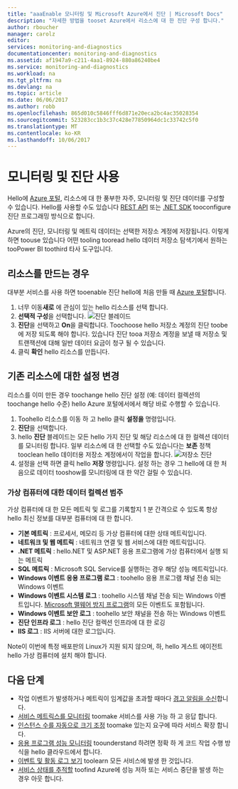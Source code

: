 ```yaml
---
title: "aaaEnable 모니터링 및 Microsoft Azure에서 진단 | Microsoft Docs"
description: "자세한 방법을 tooset Azure에서 리소스에 대 한 진단 구성 합니다."
author: rboucher
manager: carolz
editor: 
services: monitoring-and-diagnostics
documentationcenter: monitoring-and-diagnostics
ms.assetid: af1947a9-c211-4aa1-8924-880a86240be4
ms.service: monitoring-and-diagnostics
ms.workload: na
ms.tgt_pltfrm: na
ms.devlang: na
ms.topic: article
ms.date: 06/06/2017
ms.author: robb
ms.openlocfilehash: 865d010c5846fff6d871e20eca2bc4ac35028354
ms.sourcegitcommit: 523283cc1b3c37c428e77850964dc1c33742c5f0
ms.translationtype: MT
ms.contentlocale: ko-KR
ms.lasthandoff: 10/06/2017
---
```

# <a name="enable-monitoring-and-diagnostics"></a>모니터링 및 진단 사용
Hello에 [Azure 포털](https://portal.azure.com), 리소스에 대 한 풍부한 자주, 모니터링 및 진단 데이터를 구성할 수 있습니다. Hello를 사용할 수도 있습니다 [REST API](https://msdn.microsoft.com/library/azure/dn931932.aspx) 또는 [.NET SDK](http://www.nuget.org/packages/Microsoft.Azure.Management.Monitor) tooconfigure 진단 프로그래밍 방식으로 합니다.

Azure의 진단, 모니터링 및 메트릭 데이터는 선택한 저장소 계정에 저장됩니다. 이렇게 하면 toouse 있습니다 어떤 tooling tooread hello 데이터 저장소 탐색기에서 원하는 tooPower BI toothird 타사 도구입니다.

## <a name="when-you-create-a-resource"></a>리소스를 만드는 경우
대부분 서비스를 사용 하면 tooenable 진단 hello에 처음 만들 때 [Azure 포털](https://portal.azure.com)합니다.

1. 너무 이동**새로** 에 관심이 있는 hello 리소스를 선택 합니다.
2. **선택적 구성**을 선택합니다.
    ![진단 블레이드](./media/insights-how-to-use-diagnostics/Insights_CreateTime.png)
3. **진단**을 선택하고 **On**을 클릭합니다. Toochoose hello 저장소 계정의 진단 toobe에 저장 되도록 해야 합니다. 있습니다 진단 tooa 저장소 계정을 보낼 때 저장소 및 트랜잭션에 대해 일반 데이터 요금이 청구 될 수 있습니다.
4. 클릭 **확인** hello 리소스를 만듭니다.

## <a name="change-settings-for-an-existing-resource"></a>기존 리소스에 대한 설정 변경
리소스를 이미 만든 경우 toochange hello 진단 설정 (예: 데이터 컬렉션의 toochange hello 수준) hello Azure 포털에서에서 해당 바로 수행할 수 있습니다.

1. Toohello 리소스를 이동 하 고 hello 클릭 **설정을** 명령입니다.
2. **진단**을 선택합니다.
3. hello **진단** 블레이드는 모든 hello 가지 진단 및 해당 리소스에 대 한 컬렉션 데이터를 모니터링 합니다. 일부 리소스에 대 한 선택할 수도 있습니다는 **보존** 정책 tooclean hello 데이터용 저장소 계정에서이 작업을 합니다.
    ![저장소 진단](./media/insights-how-to-use-diagnostics/Insights_StorageDiagnostics.png)
4. 설정을 선택 하면 클릭 hello **저장** 명령입니다. 설정 하는 경우 그 hello에 대 한 처음으로 데이터 tooshow를 모니터링에 대 한 약간 걸릴 수 있습니다.

### <a name="categories-of-data-collection-for-virtual-machines"></a>가상 컴퓨터에 대한 데이터 컬렉션 범주
가상 컴퓨터에 대 한 모든 메트릭 및 로그를 기록할지 1 분 간격으로 수 있도록 항상 hello 최신 정보를 대부분 컴퓨터에 대 한 합니다.

* **기본 메트릭** : 프로세서, 메모리 등 가상 컴퓨터에 대한 상태 메트릭입니다.
* **네트워크 및 웹 메트릭** : 네트워크 연결 및 웹 서비스에 대한 메트릭입니다.
* **.NET 메트릭** : hello.NET 및 ASP.NET 응용 프로그램에 가상 컴퓨터에서 실행 되는 메트릭
* **SQL 메트릭** : Microsoft SQL Service를 실행하는 경우 해당 성능 메트릭입니다.
* **Windows 이벤트 응용 프로그램 로그** : toohello 응용 프로그램 채널 전송 되는 Windows 이벤트
* **Windows 이벤트 시스템 로그** : toohello 시스템 채널 전송 되는 Windows 이벤트입니다. [Microsoft 맬웨어 방지 프로그램](http://go.microsoft.com/fwlink/?LinkID=404171&clcid=0x409)의 모든 이벤트도 포함됩니다.
* **Windows 이벤트 보안 로그** : toohello 보안 채널을 전송 하는 Windows 이벤트
* **진단 인프라 로그** : hello 진단 컬렉션 인프라에 대 한 로깅
* **IIS 로그** : IIS 서버에 대한 로그입니다.

Note이 이번에 특정 배포판의 Linux가 지원 되지 않으며, 하, hello 게스트 에이전트 hello 가상 컴퓨터에 설치 해야 합니다.

## <a name="next-steps"></a>다음 단계
* 작업 이벤트가 발생하거나 메트릭이 임계값을 초과할 때마다 [경고 알림을 수신](insights-receive-alert-notifications.md)합니다.
* [서비스 메트릭스를 모니터링](insights-how-to-customize-monitoring.md) toomake 서비스를 사용 가능 하 고 응답 합니다.
* [인스턴스 수를 자동으로 크기 조정](insights-how-to-scale.md) toomake 있는지 요구에 따라 서비스 확장 합니다.
* [응용 프로그램 성능 모니터링](../application-insights/app-insights-azure-web-apps.md) toounderstand 하려면 정확 하 게 코드 작업 수행 방식을 hello 클라우드에서 합니다.
* [이벤트 및 활동 로그 보기](insights-debugging-with-events.md) toolearn 모든 서비스에 발생 한 것입니다.
* [서비스 상태를 추적할](insights-service-health.md) toofind Azure에 성능 저하 또는 서비스 중단을 발생 하는 경우 아웃 합니다.

